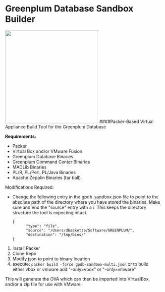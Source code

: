 
	 
	
# Greenplum Database Sandbox Builder
<img src="https://raw.githubusercontent.com/dbbaskette/gpdb-sandbox/gh-pages/images/Sandman_(William_Baker).JPG?token=ACbVkUI1WnnUpyJAOIAZbDH4AHJsBj63ks5WM91-wA%3D%3D" width="300">   
####Packer-Based Virtual Appliance Build Tool for the Greenplum Database

**Requirements:**  

* Packer  
* Virtual Box and/or VMware Fusion  
* Greenplum Database Binaries  
* Greenplum Command Center Binaries  
* MADLib Binaries  
* PL/R, PL/Perl, PL/Java Binaries  
* Apache Zepplin Binaries (tar ball)  

Modifications Required:  
			
  * Change the following entry in the gpdb-sandbox.json file to point to the 
  	 absolute path of the directory where you have stored the binaries.  Make
  	 sure and end the "source"	entry with a /.   This keeps the directory
  	 structure the tool is expecting intact.	 

        {
              "type": "file",   
              "source": "/Users/dbaskette/Software/GREENPLUM/",   
              "destination": "/tmp/bins/"  
        }
        

 
1. Install Packer  
2. Clone Repo  
3. Modify json to point to binary location  
4. execute: `packer build -force gpdb-sandbox-multi.json`  or to build either vbox or vmware add "-only=vbox" or "-only=vmware"

This will generate the OVA which can then be imported into VirtualBox, and/or a zip file for use with VMware

